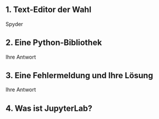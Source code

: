 ## 1. Text-Editor der Wahl
Spyder
## 2. Eine Python-Bibliothek
Ihre Antwort
## 3. Eine Fehlermeldung und Ihre Lösung
Ihre Antwort
## 4. Was ist JupyterLab?